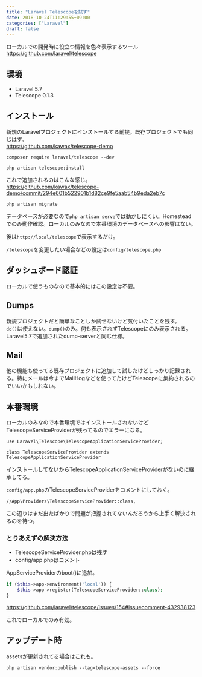 ```yaml
---
title: "Laravel Telescopeを試す"
date: 2018-10-24T11:29:55+09:00
categories: ["Laravel"]
draft: false
---
```


ローカルでの開発時に役立つ情報を色々表示するツール  
https://github.com/laravel/telescope

## 環境
- Laravel 5.7
- Telescope 0.1.3

## インストール
新規のLaravelプロジェクトにインストールする前提。既存プロジェクトでも同じはず。  
https://github.com/kawax/telescope-demo

```
composer require laravel/telescope --dev
```

```
php artisan telescope:install
```

これで追加されるのはこんな感じ。  
https://github.com/kawax/telescope-demo/commit/294e601b522901b1d82ce9fe5aab54b9eda2eb7c

```
php artisan migrate
```

データベースが必要なので`php artisan serve`では動かしにくい。Homesteadでのみ動作確認。ローカルのみなので本番環境のデータベースへの影響はない。

後は`http://local/telescope`で表示するだけ。

`/telescope`を変更したい場合などの設定は`config/telescope.php`

## ダッシュボード認証
ローカルで使うものなので基本的にはこの設定は不要。

## Dumps
新規プロジェクトだと簡単なことしか試せないけど気付いたことを残す。  
`dd()`は使えない。`dump()`のみ。何も表示されずTelescopeにのみ表示される。Laravel5.7で追加されたdump-serverと同じ仕様。

## Mail
他の機能も使ってる既存プロジェクトに追加して試したけどしっかり記録される。特にメールは今までMailHogなどを使ってたけどTelescopeに集約されるのでいいかもしれない。

## 本番環境
ローカルのみなので本番環境ではインストールされないけどTelescopeServiceProviderが残ってるのでエラーになる。  

```
use Laravel\Telescope\TelescopeApplicationServiceProvider;

class TelescopeServiceProvider extends TelescopeApplicationServiceProvider
```
インストールしてないからTelescopeApplicationServiceProviderがないのに継承してる。

`config/app.php`のTelescopeServiceProviderをコメントにしておく。
```
//App\Providers\TelescopeServiceProvider::class,
```
この辺りはまだ出たばかりで問題が把握されてないんだろうから上手く解決されるのを待つ。

### とりあえずの解決方法
- TelescopeServiceProvider.phpは残す
- config/app.phpはコメント

AppServiceProviderのboot()に追加。
```php
if ($this->app->environment('local')) {
    $this->app->register(TelescopeServiceProvider::class);
}
```

https://github.com/laravel/telescope/issues/154#issuecomment-432938123

これでローカルでのみ有効。

## アップデート時
assetsが更新されてる場合はこれも。

```
php artisan vendor:publish --tag=telescope-assets --force
```
